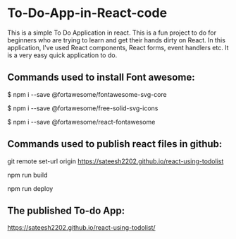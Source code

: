 # To-Do-App-in-React-code

This is a simple To Do Application in react. This is a fun project to do for beginners who are trying to learn and get their hands dirty on React. In this application, I've used React components, React forms, event handlers etc. It is a very easy quick application to do.

## Commands used to install Font awesome:

$ npm i --save @fortawesome/fontawesome-svg-core

$ npm i --save @fortawesome/free-solid-svg-icons

$ npm i --save @fortawesome/react-fontawesome

## Commands used to publish react files in github:

git remote set-url origin https://sateesh2202.github.io/react-using-todolist

npm run build

npm run deploy

## The published To-do App:
https://sateesh2202.github.io/react-using-todolist/
